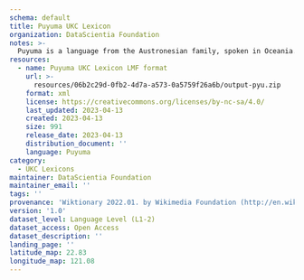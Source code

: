 ```yaml
---
schema: default
title: Puyuma UKC Lexicon
organization: DataScientia Foundation
notes: >-
  Puyuma is a language from the Austronesian family, spoken in Oceania. The UKC Lexicon of Puyuma is represented as a lexico-semantic network. It consists of words, word senses, synsets, as well as sense-level and synset-level relationships.
resources:
  - name: Puyuma UKC Lexicon LMF format
    url: >-
      resources/06b2c29d-0fb2-4d7a-a573-0a5759f26a6b/output-pyu.zip
    format: xml
    license: https://creativecommons.org/licenses/by-nc-sa/4.0/
    last_updated: 2023-04-13
    created: 2023-04-13
    size: 991
    release_date: 2023-04-13
    distribution_document: ''
    language: Puyuma
category:
  - UKC Lexicons
maintainer: DataScientia Foundation
maintainer_email: ''
tags: ''
provenance: 'Wiktionary 2022.01. by Wikimedia Foundation (http://en.wiktionary.org); KinDiv: Kinship Diversity 1.0 by Temuulen Khishigsuren (http://ukc.disi.unitn.it/index.php/kinship/); Princeton WordNet 2.1 by Princeton University (https://wordnet.princeton.edu)'
version: '1.0'
dataset_level: Language Level (L1-2)
dataset_access: Open Access
dataset_description: ''
landing_page: ''
latitude_map: 22.83
longitude_map: 121.08
---
```

